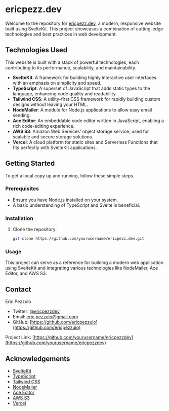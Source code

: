 # ericpezz.dev

Welcome to the repository for [ericpezz.dev](https://ericpezz.dev), a modern, responsive website built using SvelteKit. This project showcases a combination of cutting-edge technologies and best practices in web development.

## Technologies Used

This website is built with a stack of powerful technologies, each contributing to its performance, scalability, and maintainability.

- **SvelteKit**: A framework for building highly interactive user interfaces with an emphasis on simplicity and speed.
- **TypeScript**: A superset of JavaScript that adds static types to the language, enhancing code quality and readability.
- **Tailwind CSS**: A utility-first CSS framework for rapidly building custom designs without leaving your HTML.
- **NodeMailer**: A module for Node.js applications to allow easy email sending.
- **Ace Editor**: An embeddable code editor written in JavaScript, enabling a rich code-editing experience.
- **AWS S3**: Amazon Web Services' object storage service, used for scalable and secure storage solutions.
- **Vercel**: A cloud platform for static sites and Serverless Functions that fits perfectly with SvelteKit applications.

## Getting Started

To get a local copy up and running, follow these simple steps.

### Prerequisites

- Ensure you have Node.js installed on your system.
- A basic understanding of TypeScript and Svelte is beneficial.

### Installation

1. Clone the repository:
   ```sh
   git clone https://github.com/yourusername/ericpezz.dev.git
   ```

### Usage

This project can serve as a reference for building a modern web application using SvelteKit and integrating various technologies like NodeMailer, Ace Editor, and AWS S3.

## Contact

Eric Pezzulo

- Twitter: [@ericpezzdev](https://twitter.com/ericpezzdev)
- Email: [eric.pezzulo@gmail.com](mailto:eric.pezzulo@gmail.com)
- GitHub: [https://github.com/ericpezzulo](https://github.com/ericpezzulo)

Project Link: [https://github.com/yourusername/ericpezzdev](https://github.com/yourusername/ericpezzdev)

## Acknowledgements

- [SvelteKit](https://kit.svelte.dev/)
- [TypeScript](https://www.typescriptlang.org/)
- [Tailwind CSS](https://tailwindcss.com/)
- [NodeMailer](https://nodemailer.com/about/)
- [Ace Editor](https://ace.c9.io/)
- [AWS S3](https://aws.amazon.com/s3/)
- [Vercel](https://vercel.com/)
